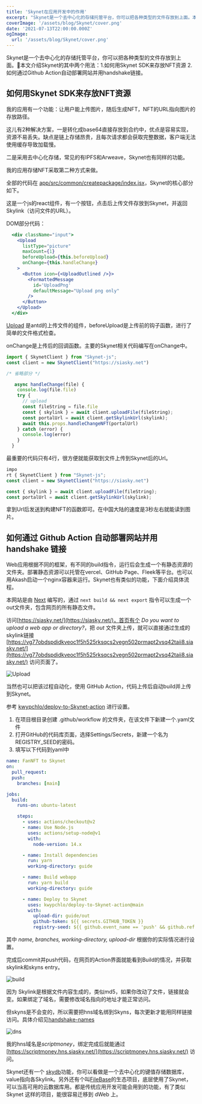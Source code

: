 ```yaml
---
title: 'Skynet在应用开发中的作用'
excerpt: "Skynet是一个去中心化的存储托管平台，你可以把各种类型的文件存放到上面。本文介绍Skynet的两个用法，如何用Skynet SDK来存放NFT资源，和如何通过Github Action自动部署网站并用handshake链接。"
coverImage: '/assets/blog/Skynet/cover.png'
date: '2021-07-13T22:00:00.000Z'
ogImage:
  url: '/assets/blog/Skynet/cover.png'
---
```


Skynet是一个去中心化的存储托管平台，你可以把各种类型的文件存放到上面。本文介绍Skynet的其中两个用法：1.如何用Skynet SDK来存放NFT资源 2. 如何通过Github Action自动部署网站并用handshake链接。

## 如何用Skynet SDK来存放NFT资源

我的应用有一个功能：让用户能上传图片，随后生成NFT，NFT的URL指向图片的存放路径。

这儿有2种解决方案，一是转化成base64直接存放到合约中，优点是容易实现，资源不易丢失。缺点是链上存储昂贵，且每次请求都会获取完整数据，客户端无法使用缓存导致加载慢。

二是采用去中心化存储，常见的有IPFS和Arweave，Skynet也有同样的功能。

我的应用存储NFT采取第二种方式来做。

全部的代码在 [app/src/common/createpackage/index.jsx](https://github.com/script-money/FanNFT/blob/develop/app/src/common/createpackage/index.jsx)，Skynet的核心部分如下。

这是一个js的react组件，有一个按钮，点击后上传文件存放到Skynet，并返回Skylink（访问文件的URL）。

DOM部分代码：

```jsx
  <div className="input">
    <Upload
      listType="picture"
      maxCount={1}
      beforeUpload={this.beforeUpload}
      onChange={this.handleChange}
    >
      <Button icon={<UploadOutlined />}>
        <FormattedMessage
          id='UploadPng'
          defaultMessage="Upload png only"
        />
      </Button>
    </Upload>
  </div>
```

[Upload](https://ant.design/components/upload/) 是antd的上传文件的组件，beforeUpload是上传前的钩子函数，进行了简单的文件格式检查。

onChange是上传后的回调函数。主要的Skynet相关代码编写在onChange中。

```js
import { SkynetClient } from "Skynet-js";
const client = new SkynetClient("https://siasky.net")

/* 省略部分 */

   async handleChange(file) {
    console.log(file.file)
    try {
      // upload
      const fileString = file.file
      const { skylink } = await client.uploadFile(fileString);
      const portalUrl = await client.getSkylinkUrl(skylink);
      await this.props.handleChangeNFT(portalUrl)
    } catch (error) {
      console.log(error)
    }
  }
```

最重要的代码只有4行，很方便就能获取到文件上传到Skynet后的Url。

```js
impo
rt { SkynetClient } from "Skynet-js";
const client = new SkynetClient("https://siasky.net")

const { skylink } = await client.uploadFile(fileString);
const portalUrl = await client.getSkylinkUrl(skylink);
```

拿到Url后发送到构建NFT的函数即可。在中国大陆的速度是3秒左右就能读到图片。

## 如何通过 Github Action 自动部署网站并用 handshake 链接

Web应用根据不同的框架，有不同的build指令，运行后会生成一个有静态资源的文件夹。部署静态资源可以托管在vercel、GitHub Page、Fleek等平台。也可以用Akash启动一个nginx容器来运行。Skynet也有类似的功能，下面介绍具体流程。

本网站是由 [Next](https://nextjs.org/) 编写的，通过 `next build && next export` 指令可以生成一个out文件夹，包含网页的所有静态文件。

访问[https://siasky.net/](https://siasky.net/)，首页有个 *Do you want to upload a web app or directory?*，把 *out* 文件夹上传，就可以直接通过生成的 skylink链接[https://vg77obdspdidkveoc1f5h525rksqcs2vegn502prmapt2vsq42taii8.siasky.net/](https://vg77obdspdidkveoc1f5h525rksqcs2vegn502prmapt2vsq42taii8.siasky.net/) 访问页面了。

![Upload](/assets/blog/skynet/upload.png)

当然也可以把该过程自动化，使用 GitHub Action，代码上传后自动build并上传到Skynet。

参考 [kwypchlo/deploy-to-Skynet-action](https://github.com/kwypchlo/deploy-to-Skynet-action) 进行设置。

1. 在项目根目录创建 .github/workflow 的文件夹，在该文件下新建一个.yaml文件
2. 打开GitHub的代码库页面，选择Settings/Secrets，新建一个名为REGISTRY_SEED的密码。
3. 填写以下代码到yaml中

```yaml
name: FanNFT to Skynet
on:
  pull_request:
  push:
    branches: [main]

jobs:
  build:
    runs-on: ubuntu-latest

    steps:
      - uses: actions/checkout@v2
      - name: Use Node.js
        uses: actions/setup-node@v1
        with:
          node-version: 14.x

      - name: Install dependencies
        run: yarn
        working-directory: guide

      - name: Build webapp
        run: yarn build
        working-directory: guide

      - name: Deploy to Skynet
        uses: kwypchlo/deploy-to-Skynet-action@main
        with:
          upload-dir: guide/out
          github-token: ${{ secrets.GITHUB_TOKEN }}
          registry-seed: ${{ github.event_name == 'push' && github.ref == 'refs/heads/main' && secrets.REGISTRY_SEED || '' }}
```

其中 *name, branches, working-directory, upload-dir* 根据你的实际情况进行设置。

完成后commit并push代码，在网页的Action界面就能看到Build的情况，并获取skylink和skyns entry。

![build](/assets/blog/skynet/ci.png)

因为 Skylink是根据文件内容生成的，类似md5，如果你改动了文件，链接就会变。如果绑定了域名，需要修改域名指向的地址才能正常访问。

但skyns是不会变的，所以需要把hns域名绑到Skyns，每次更新才能用同样链接访问。具体介绍见[handshake-names](https://support.siasky.net/key-concepts/handshake-names)

![dns](/assets/blog/skynet/dns.png)

我的hns域名是*scriptmoney*，绑定完成后就能通过 [https://scriptmoney.hns.siasky.net/](https://scriptmoney.hns.siasky.net/) 访问。

Skynet还有一个 [skydb](https://siasky.net/docs/#skydb)功能，你可以看做是一个去中心化的键值存储数据库，value指向各Skylink。另外还有个叫[FileBase](https://filebase.com/)的生态项目，底层使用了Skynet，可以当高可用的云数据库用。都是传统应用开发可能会用到的功能，有了类似 Skynet 这样的项目，能很容易迁移到 dWeb 上。
